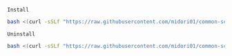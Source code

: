 `Install`
```bash
bash <(curl -sSLf "https://raw.githubusercontent.com/midori01/common-scripts/main/ocserv/install.sh")
```
`Uninstall`
```bash
bash <(curl -sSLf "https://raw.githubusercontent.com/midori01/common-scripts/main/ocserv/install.sh") uninstall
```
